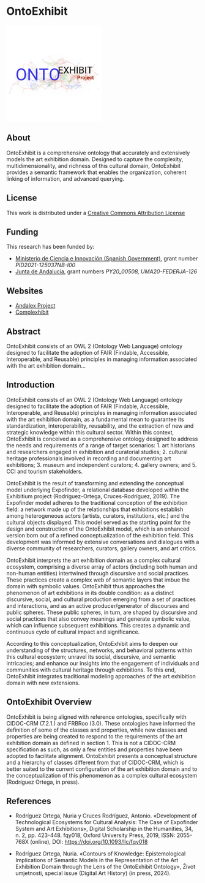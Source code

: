 # OntoExhibit

<img src="resources/logo_ontoexhibit.png" alt="OntoExhibit Logo" width="250" height="250">

## About

OntoExhibit is a comprehensive ontology that accurately and extensively models the art exhibition domain. Designed to capture the complexity, multidimensionality, and richness of this cultural domain, OntoExhibit provides a semantic framework that enables the organization, coherent linking of information, and advanced querying.

## License

This work is distributed under a [Creative Commons Attribution License](https://creativecommons.org/licenses/by/4.0/legalcode)

## Funding

This research has been funded by:

- [Ministerio de Ciencia e Innovación (Spanish Government)](https://www.ciencia.gob.es/), grant number <em>PID2021-125037NB-I00</em>
- [Junta de Andalucía](https://juntadeandalucia.es/), grant numbers <em>PY20_00508, UMA20-FEDERJA-126</em>

## Websites

- [Andalex Project](https://andalexproject.iarthislab.eu)
- [Complexhibit](https://complexhibit.eu/inicio/)

## Abstract

OntoExhibit consists of an OWL 2 (Ontology Web Language) ontology designed to facilitate the adoption of FAIR (Findable, Accessible, Interoperable, and Reusable) principles in managing information associated with the art exhibition domain...

## Introduction

OntoExhibit consists of an OWL 2 (Ontology Web Language) ontology designed to facilitate the adoption of FAIR (Findable, Accessible, Interoperable, and Reusable) principles in managing information associated with the art exhibition domain, as a fundamental mean to guarantee its standardization, interoperability, reusability, and the extraction of new and strategic knowledge within this cultural sector. Within this context, OntoExhibit is conceived as a comprehensive ontology designed to address the needs and requirements of a range of target scenarios: 1. art historians and researchers engaged in exhibition and curatorial studies; 2. cultural heritage professionals involved in recording and documenting art exhibitions; 3. museum and independent curators; 4. gallery owners; and 5. CCI and tourism stakeholders. <br>

OntoExhibit is the result of transforming and extending the conceptual model underlying Expofinder, a relational database developed within the Exhibitium project (Rodríguez-Ortega, Cruces-Rodríguez, 2019). The Expofinder model adheres to the traditional conception of the exhibition field: a network made up of the relationships that exhibitions establish among heterogeneous actors (artists, curators, institutions, etc.) and the cultural objects displayed. This model served as the starting point for the design and construction of the OntoExhibit model, which is an enhanced version born out of a refined conceptualization of the exhibition field. This development was informed by extensive conversations and dialogues with a diverse community of researchers, curators, gallery owners, and art critics. <br>

OntoExhibit interprets the art exhibition domain as a complex cultural ecosystem, comprising a diverse array of actors (including both human and non-human entities) intertwined through discursive and social practices. These practices create a complex web of semantic layers that imbue the domain with symbolic values. OntoExhibit thus approaches the phenomenon of art exhibitions in its double condition: as a distinct discursive, social, and cultural production emerging from a set of practices and interactions, and as an active producer/generator of discourses and public spheres. These public spheres, in turn, are shaped by discursive and social practices that also convey meanings and generate symbolic value, which can influence subsequent exhibitions. This creates a dynamic and continuous cycle of cultural impact and significance. <br>

According to this conceptualization, OntoExhibit aims to deepen our understanding of the structures, networks, and behavioral patterns within this cultural ecosystem; unravel its social, discursive, and semantic intricacies; and enhance our insights into the engagement of individuals and communities with cultural heritage through exhibitions. To this end, OntoExhibit integrates traditional modeling approaches of the art exhibition domain with new extensions.

## OntoExhibit Overview

OntoExhibit is being aligned with reference ontologies, specifically with CIDOC-CRM (7.2.1.) and FRBRoo (3.0). These ontologies have informed the definition of some of the classes and properties, while new classes and properties are being created to respond to the requirements of the art exhibition domain as defined in section 1. This is not a CIDOC-CRM specification as such, as only a few entities and properties have been adopted to facilitate alignment. OntoExhibit presents a conceptual structure and a hierarchy of classes different from that of CIDOC-CRM, which is better suited to the current configuration of the art exhibition domain and to the conceptualization of this phenomenon as a complex cultural ecosystem (Rodríguez Ortega, in press).

## References

- Rodríguez Ortega, Nuria y Cruces Rodríguez, Antonio. «Development of Technological Ecosystems for Cultural Analysis: The Case of Expofinder System and Art Exhibitions», Digital Scholarship in the Humanities, 34, n. 2, pp. 423-448. fqy018, Oxford University Press, 2019, ISSN: 2055-768X (online), DOI: https://doi.org/10.1093/llc/fqy018

- Rodríguez Ortega, Nuria. «Contours of Knowledge: Epistemological Implications of Semantic Models in the Representation of the Art Exhibition Domain through the Lens of the OntoExhibit Ontology», Život umjetnosti, special issue (Digital Art History) (in press, 2024).
